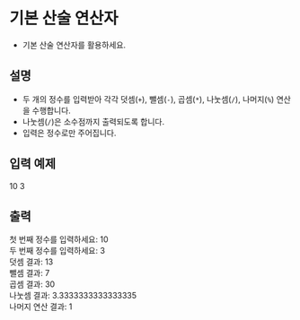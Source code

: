 # 기본 산술 연산자
- 기본 산술 연산자를 활용하세요.

## 설명
- 두 개의 정수를 입력받아 각각 덧셈(`+`), 뺄셈(`-`), 곱셈(`*`), 나눗셈(`/`), 나머지(`%`) 연산을 수행합니다.
- 나눗셈(`/`)은 소수점까지 출력되도록 합니다.
- 입력은 정수로만 주어집니다.

## 입력 예제
10
3

## 출력
첫 번째 정수를 입력하세요: 10  
두 번째 정수를 입력하세요: 3  
덧셈 결과: 13  
뺄셈 결과: 7  
곱셈 결과: 30  
나눗셈 결과: 3.3333333333333335  
나머지 연산 결과: 1  
